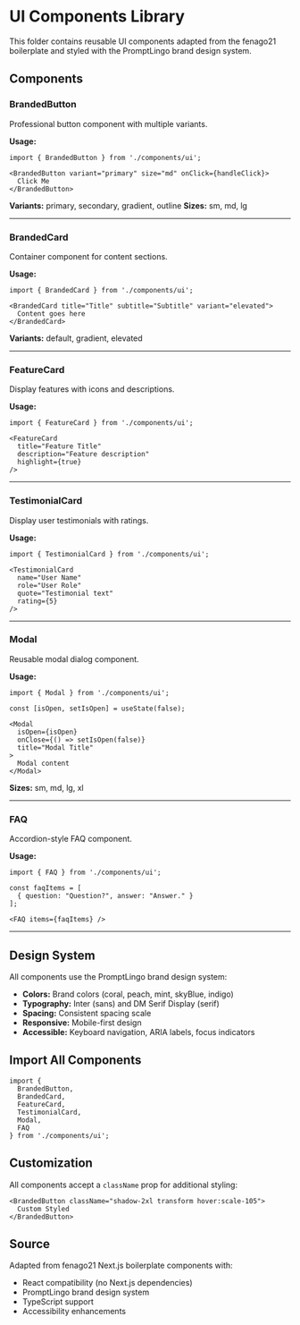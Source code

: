 # UI Components Library

This folder contains reusable UI components adapted from the fenago21 boilerplate and styled with the PromptLingo brand design system.

## Components

### BrandedButton
Professional button component with multiple variants.

**Usage:**
```tsx
import { BrandedButton } from './components/ui';

<BrandedButton variant="primary" size="md" onClick={handleClick}>
  Click Me
</BrandedButton>
```

**Variants:** primary, secondary, gradient, outline
**Sizes:** sm, md, lg

---

### BrandedCard
Container component for content sections.

**Usage:**
```tsx
import { BrandedCard } from './components/ui';

<BrandedCard title="Title" subtitle="Subtitle" variant="elevated">
  Content goes here
</BrandedCard>
```

**Variants:** default, gradient, elevated

---

### FeatureCard
Display features with icons and descriptions.

**Usage:**
```tsx
import { FeatureCard } from './components/ui';

<FeatureCard
  title="Feature Title"
  description="Feature description"
  highlight={true}
/>
```

---

### TestimonialCard
Display user testimonials with ratings.

**Usage:**
```tsx
import { TestimonialCard } from './components/ui';

<TestimonialCard
  name="User Name"
  role="User Role"
  quote="Testimonial text"
  rating={5}
/>
```

---

### Modal
Reusable modal dialog component.

**Usage:**
```tsx
import { Modal } from './components/ui';

const [isOpen, setIsOpen] = useState(false);

<Modal
  isOpen={isOpen}
  onClose={() => setIsOpen(false)}
  title="Modal Title"
>
  Modal content
</Modal>
```

**Sizes:** sm, md, lg, xl

---

### FAQ
Accordion-style FAQ component.

**Usage:**
```tsx
import { FAQ } from './components/ui';

const faqItems = [
  { question: "Question?", answer: "Answer." }
];

<FAQ items={faqItems} />
```

---

## Design System

All components use the PromptLingo brand design system:

- **Colors:** Brand colors (coral, peach, mint, skyBlue, indigo)
- **Typography:** Inter (sans) and DM Serif Display (serif)
- **Spacing:** Consistent spacing scale
- **Responsive:** Mobile-first design
- **Accessible:** Keyboard navigation, ARIA labels, focus indicators

## Import All Components

```tsx
import {
  BrandedButton,
  BrandedCard,
  FeatureCard,
  TestimonialCard,
  Modal,
  FAQ
} from './components/ui';
```

## Customization

All components accept a `className` prop for additional styling:

```tsx
<BrandedButton className="shadow-2xl transform hover:scale-105">
  Custom Styled
</BrandedButton>
```

## Source

Adapted from fenago21 Next.js boilerplate components with:
- React compatibility (no Next.js dependencies)
- PromptLingo brand design system
- TypeScript support
- Accessibility enhancements
